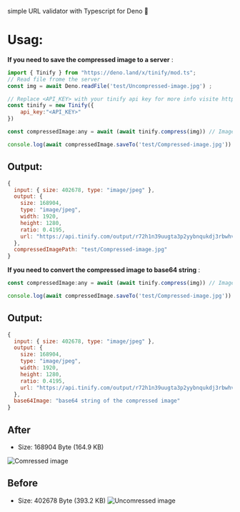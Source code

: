 simple URL validator with Typescript for Deno 🦕
# Usag:
**If you need to save the compressed image to a server** :
 
```js
import { Tinify } from "https://deno.land/x/tinify/mod.ts";
// Read file frome the server
const img = await Deno.readFile('test/Uncompressed-image.jpg') ; 

// Replace <API_KEY> with your tinify api key for more info visite https://tinypng.com/developers
const tinify = new Tinify({
    api_key:"<API_KEY>"
})

const compressedImage:any = await (await tinify.compress(img)) // Image compression process

console.log(await compressedImage.saveTo('test/Compressed-image.jpg')) // save new compressed image in the server
 ```
## Output:
```js
{
  input: { size: 402678, type: "image/jpeg" },
  output: {
    size: 168904,
    type: "image/jpeg",
    width: 1920,
    height: 1280,
    ratio: 0.4195,
    url: "https://api.tinify.com/output/r72h1n39uugta3p2yybnqukdj3rbwhv6"
  },
  compressedImagePath: "test/Compressed-image.jpg"
}
```

**If you need to convert the compressed image to base64 string** :
```js
const compressedImage:any = await (await tinify.compress(img)) // Image compression process

console.log(await compressedImage.saveTo('test/Compressed-image.jpg'))
```
## Output:
```js
{
  input: { size: 402678, type: "image/jpeg" },
  output: {
    size: 168904,
    type: "image/jpeg",
    width: 1920,
    height: 1280,
    ratio: 0.4195,
    url: "https://api.tinify.com/output/r72h1n39uugta3p2yybnqukdj3rbwhv6"
  },
  base64Image: "base64 string of the compressed image"
}
```
## After
- Size: 168904 Byte (164.9 KB)

![Comressed image](https://api.tinify.com/output/r72h1n39uugta3p2yybnqukdj3rbwhv6)
## Before
- Size: 402678 Byte (393.2 KB)
![Uncomressed image](https://deno.land/x/tinify/test/Uncompressed-image.jpg)
